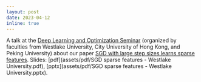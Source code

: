 ```yaml
---
layout: post
date: 2023-04-12
inline: true
---
```


A talk at the [Deep Learning and Optimization Seminar](https://dlo-seminar.github.io/) (organized by faculties from Westlake University, City University of Hong Kong, and Peking University) about our paper [SGD with large step sizes learns sparse features](https://arxiv.org/abs/2210.05337). Slides: [pdf](assets/pdf/SGD sparse features - Westlake University.pdf), [pptx](assets/pdf/SGD sparse features - Westlake University.pptx).
